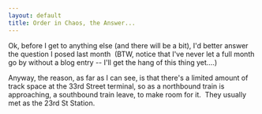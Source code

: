 ```yaml
---
layout: default
title: Order in Chaos, the Answer...
---
```

<P>Ok, before I get to anything else (and there will be a bit), I'd better answer the question I posed last month&nbsp; (BTW, notice that I've never let a full month go by without a blog entry -- I'll get the hang of this thing yet....)</P>
<P>Anyway, the reason, as far as I can see, is that there's a limited amount of track space at the 33rd Street terminal, so as a northbound train is approaching, a southbound train leave, to make room for it.&nbsp; They usually met as the 23rd St Station.</P>